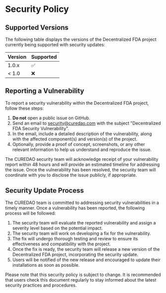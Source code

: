 # Security Policy

## Supported Versions

The following table displays the versions of the Decentralized FDA project currently being supported with security updates:

| Version | Supported          |
| ------- | ------------------ |
| 1.0.x   | :white_check_mark: |
| < 1.0   | :x:                |

## Reporting a Vulnerability

To report a security vulnerability within the Decentralized FDA project, follow these steps:

1. **Do not** open a public issue on GitHub.
2. Send an email to security@curedao.com with the subject "Decentralized FDA Security Vulnerability".
3. In the email, include a detailed description of the vulnerability, along with the affected component(s) and version(s) of the project.
4. Optionally, provide a proof of concept, screenshots, or any other relevant information to help us understand and reproduce the issue.

The CUREDAO security team will acknowledge receipt of your vulnerability report within 48 hours and will provide an estimated timeline for addressing the issue. Once the vulnerability has been resolved, the security team will coordinate with you to disclose the issue publicly, if appropriate.

## Security Update Process

The CUREDAO team is committed to addressing security vulnerabilities in a timely manner. Once a vulnerability has been reported, the following process will be followed:

1. The security team will evaluate the reported vulnerability and assign a severity level based on the potential impact.
2. The security team will work on developing a fix for the vulnerability.
3. The fix will undergo thorough testing and review to ensure its effectiveness and compatibility with the project.
4. Once the fix is ready, the security team will release a new version of the Decentralized FDA project, incorporating the security update.
5. Users will be notified of the new release and encouraged to update their installations as soon as possible.

Please note that this security policy is subject to change. It is recommended that users check this document regularly to stay informed about the latest security practices and procedures.
